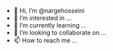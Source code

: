 - 👋 Hi, I’m @nargehosseini
- 👀 I’m interested in ...
- 🌱 I’m currently learning ...
- 💞️ I’m looking to collaborate on ...
- 📫 How to reach me ...

<!---
nargehosseini/nargehosseini is a ✨ special ✨ repository because its `README.md` (this file) appears on your GitHub profile.
You can click the Preview link to take a look at your changes.
--->
